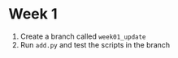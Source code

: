 # Week 1

1. Create a branch called `week01_update`
2. Run `add.py` and test the scripts in the branch
